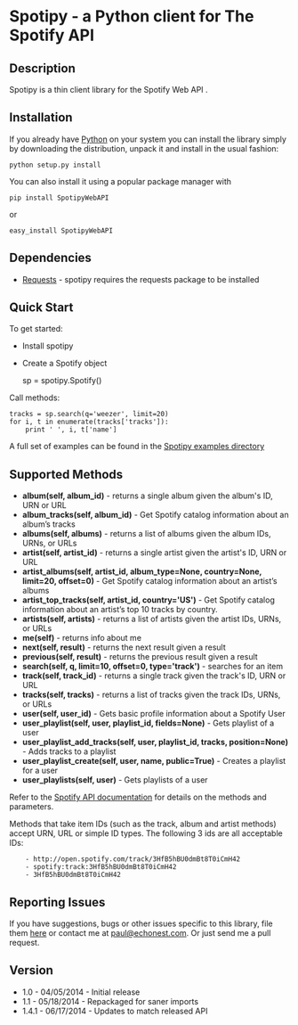 # Spotipy - a Python client for The Spotify API

## Description

Spotipy is a thin client library for the Spotify Web API . 


## Installation
If you already have [Python](http://www.python.org/) on your system you can install
the library simply by downloading the distribution, unpack it and install in the usual fashion:

    python setup.py install

You can also install it using a popular package manager with 

  `pip install SpotipyWebAPI`

or

  `easy_install SpotipyWebAPI`


## Dependencies

- [Requests](https://github.com/kennethreitz/requests) - spotipy requires the requests package to be installed


## Quick Start
To get started:

- Install spotipy

- Create a Spotify object   
   
    sp = spotipy.Spotify()

Call methods:

	tracks = sp.search(q='weezer', limit=20)
    for i, t in enumerate(tracks['tracks']):
        print ' ', i, t['name']

A full set of examples can be found in the [Spotipy examples directory](https://github.com/plamere/spotipy/tree/master/examples)
        
   
## Supported Methods

  - **album(self, album_id)** - returns a single album given the album's ID, URN or URL
  - **album_tracks(self, album_id)** - Get Spotify catalog information about an album’s tracks
  - **albums(self, albums)** - returns a list of albums given the album IDs, URNs, or URLs
  - **artist(self, artist_id)** - returns a single artist given the artist's ID, URN or URL
  - **artist_albums(self, artist_id, album_type=None, country=None, limit=20, offset=0)** -      Get Spotify catalog information about an artist’s albums
  - **artist_top_tracks(self, artist_id, country='US')** - Get Spotify catalog information about an artist’s top 10 tracks by country.
  - **artists(self, artists)** - returns a list of artists given the artist IDs, URNs, or URLs
  - **me(self)** - returns info about me
  - **next(self, result)** - returns the next result given a result
  - **previous(self, result)** - returns the previous result given a result
  - **search(self, q, limit=10, offset=0, type='track')** - searches for an item
  - **track(self, track_id)** - returns a single track given the track's ID, URN or URL
  - **tracks(self, tracks)** - returns a list of tracks given the track IDs, URNs, or URLs
  - **user(self, user_id)** - Gets basic profile information about a Spotify User
  - **user_playlist(self, user, playlist_id, fields=None)** - Gets playlist of a user
  - **user_playlist_add_tracks(self, user, playlist_id, tracks, position=None)** - Adds tracks to a playlist
  - **user_playlist_create(self, user, name, public=True)** - Creates a playlist for a user
  - **user_playlists(self, user)** -      Gets playlists of a user

Refer to the [Spotify API documentation](https://developer.spotify.com/spotify-web-api/) for details on the methods and parameters.

Methods that take item IDs (such as the track, album and artist methods) accept URN, URL or simple ID types. The following 3 ids are all acceptable IDs:

        - http://open.spotify.com/track/3HfB5hBU0dmBt8T0iCmH42
        - spotify:track:3HfB5hBU0dmBt8T0iCmH42
        - 3HfB5hBU0dmBt8T0iCmH42


## Reporting Issues

If you have suggestions, bugs or other issues specific to this library, file them [here](https://github.com/plamere/spotipy/issues) or contact me
at [paul@echonest.com](mailto:paul@echonest.com). Or just send me a pull request.

## Version

- 1.0 - 04/05/2014 - Initial release
- 1.1 - 05/18/2014 - Repackaged for saner imports
- 1.4.1 - 06/17/2014 - Updates to match released API

